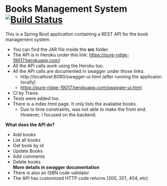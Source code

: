 # Books Management System [![Build Status](https://travis-ci.com/chefk5/BooksManagementSystem.svg?token=fYVqGUaqqtxz2tS9DWqx&branch=master)](https://travis-ci.com/chefk5/BooksManagementSystem)

This is a Spring Boot application containing a REST API for the book management system.  
* You can find the JAR file inside the **src** folder.
* The API is in Heroku under this link: https://pure-ridge-19017.herokuapp.com/
* All the API calls work using the Heroku too.
* All the API calls are documented in swagger under those links:
  * http://localhost:8080/swagger-ui.html (after running the applicaion locally)
  * https://pure-ridge-19017.herokuapp.com/swagger-ui.html
* CI by Travis.
* Tests were added too.
* There is a index.html page. It only lists the available books.
  * Due to time constraints, was not able to make the front end. However, I focused on the backend.
  
**What does the API do?**  
* Add books
* List all books
* Get book by id
* Update Books
* Add comments
* Delete books  
**More details in swagger documentation**
* There is also an ISBN code validator
* The API has customized HTTP code returns (200, 201, 404, etc)



